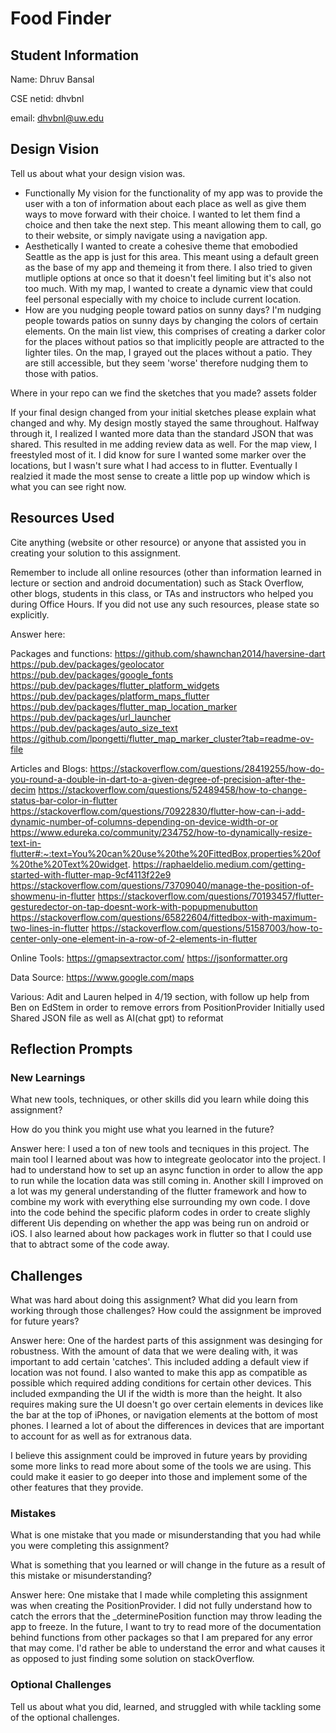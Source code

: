 # Food Finder

## Student Information
Name: Dhruv Bansal

CSE netid: dhvbnl

email: dhvbnl@uw.edu

## Design Vision
Tell us about what your design vision was.
 - Functionally
    My vision for the functionality of my app was to provide the user with a ton of information about each place
    as well as give them ways to move forward with their choice. I wanted to let them find a choice and then take
    the next step. This meant allowing them to call, go to their website, or simply navigate using a navigation app.
 - Aesthetically
    I wanted to create a cohesive theme that emobodied Seattle as the app is just for this area. This meant using a 
    default green as the base of my app and themeing it from there. I also tried to given mutliple options at once so
    that it doesn't feel limiting but it's also not too much. With my map, I wanted to create a dynamic view that could
    feel personal especially with my choice to include current location. 
 - How are you nudging people toward patios on sunny days?
    I'm nudging people towards patios on sunny days by changing the colors of certain elements. On the main list view,
    this comprises of creating a darker color for the places without patios so that implicitly people are attracted to
    the lighter tiles. On the map, I grayed out the places without a patio. They are still accessible, but they seem
    'worse' therefore nudging them to those with patios. 

Where in your repo can we find the sketches that you made? 
assets folder

If your final design changed from your initial sketches please explain what changed and why.
My design mostly stayed the same throughout. Halfway through it, I realized I wanted more data than the standard JSON
that was shared. This resulted in me adding review data as well. For the map view, I freestyled most of it. I did know
for sure I wanted some marker over the locations, but I wasn't sure what I had access to in flutter. Eventually I realzied
it made the most sense to create a little pop up window which is what you can see right now. 

## Resources Used
Cite anything (website or other resource) or anyone that assisted you in creating your solution to this assignment.

Remember to include all online resources (other than information learned in lecture or section and android documentation) such as Stack Overflow, other blogs, students in this class, or TAs and instructors who helped you during Office Hours. If you did not use any such resources, please state so explicitly.

Answer here:

Packages and functions: 
https://github.com/shawnchan2014/haversine-dart
https://pub.dev/packages/geolocator
https://pub.dev/packages/google_fonts
https://pub.dev/packages/flutter_platform_widgets
https://pub.dev/packages/platform_maps_flutter
https://pub.dev/packages/flutter_map_location_marker
https://pub.dev/packages/url_launcher
https://pub.dev/packages/auto_size_text
https://github.com/lpongetti/flutter_map_marker_cluster?tab=readme-ov-file

Articles and Blogs:
https://stackoverflow.com/questions/28419255/how-do-you-round-a-double-in-dart-to-a-given-degree-of-precision-after-the-decim
https://stackoverflow.com/questions/52489458/how-to-change-status-bar-color-in-flutter
https://stackoverflow.com/questions/70922830/flutter-how-can-i-add-dynamic-number-of-columns-depending-on-device-width-or-or
https://www.edureka.co/community/234752/how-to-dynamically-resize-text-in-flutter#:~:text=You%20can%20use%20the%20FittedBox,properties%20of%20the%20Text%20widget.
https://raphaeldelio.medium.com/getting-started-with-flutter-map-9cf4113f22e9
https://stackoverflow.com/questions/73709040/manage-the-position-of-showmenu-in-flutter
https://stackoverflow.com/questions/70193457/flutter-gesturedector-on-tap-doesnt-work-with-popupmenubutton
https://stackoverflow.com/questions/65822604/fittedbox-with-maximum-two-lines-in-flutter
https://stackoverflow.com/questions/51587003/how-to-center-only-one-element-in-a-row-of-2-elements-in-flutter

Online Tools:
https://gmapsextractor.com/
https://jsonformatter.org

Data Source:
https://www.google.com/maps

Various:
Adit and Lauren helped in 4/19 section, with follow up help from Ben on EdStem in order to remove errors from PositionProvider
Initially used Shared JSON file as well as AI(chat gpt) to reformat

## Reflection Prompts

### New Learnings
What new tools, techniques, or other skills did you learn while doing this assignment?

How do you think you might use what you learned in the future?

Answer here:
I used a ton of new tools and tecniques in this project. The main tool I learned about was how to integreate geolocator into
the project. I had to understand how to set up an async function in order to allow the app to run while the location data was still coming in. Another skill I improved on a lot was my general understanding of the flutter framework and how to combine my work with
everything else surrounding my own code. I dove into the code behind the specific plaform codes in order to create slighly different
Uis depending on whether the app was being run on android or iOS. I also learned about how packages work in flutter so that I could
use that to abtract some of the code away.  

## Challenges
What was hard about doing this assignment?
What did you learn from working through those challenges?
How could the assignment be improved for future years?

Answer here:
One of the hardest parts of this assignment was desinging for robustness. With the amount of data that we were dealing with, it was
important to add certain 'catches'. This included adding a default view if location was not found. I also wanted to make this app
as compatible as possible which required adding conditions for certain other devices. This included exmpanding the UI if the width
is more than the height. It also requires making sure the UI doesn't go over certain elements in devices like the bar at the top of
iPhones, or navigation elements at the bottom of most phones. I learned a lot of about the differences in devices that are important to
account for as well as for extranous data. 

I believe this assignment could be improved in future years by providing some more links to read more about some of the tools we are 
using. This could make it easier to go deeper into those and implement some of the other features that they provide.


### Mistakes
What is one mistake that you made or misunderstanding that you had while you were completing this assignment?

What is something that you learned or will change in the future as a result of this mistake or misunderstanding?

Answer here:
One mistake that I made while completing this assignment was when creating the PositionProvider. I did not fully understand how to
catch the errors that the _determinePosition function may throw leading the app to freeze. In the future, I want to try to read more
of the documentation behind functions from other packages so that I am prepared for any error that may come. I'd rather be able to
understand the error and what causes it as opposed to just finding some solution on stackOverflow. 

### Optional Challenges
Tell us about what you did, learned, and struggled with while tackling some of the optional challenges.